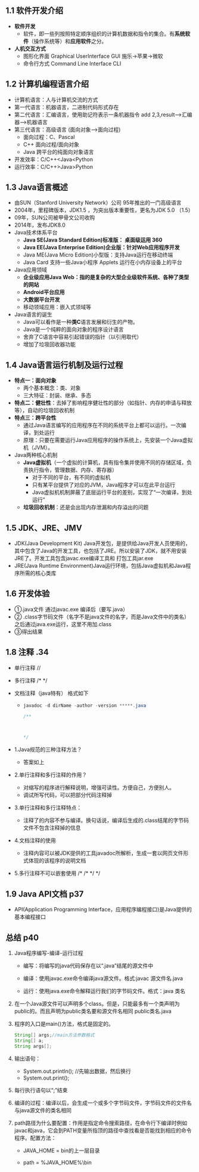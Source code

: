 ## 1.1 软件开发介绍

+ **软件开发**
  + 软件，即一些列按照特定顺序组织的计算机数据和指令的集合。有**系统软件**（操作系统等）和**应用软件**之分。
+ **人机交互方式**
  + 图形化界面 Graphical UserInterface GUI   施乐->苹果->微软
  + 命令行方式 Command Line Interface CLI

## 1.2 计算机编程语言介绍

+ 计算机语言：人与计算机交流的方式
+ 第一代语言：机器语言，二进制代码形式存在
+ 第二代语言：汇编语言，使用助记符表示一条机器指令 add 2,3,result-->汇编器-->机器语言
+ 第三代语言：高级语言  (面向对象-->面向过程)
  + 面向过程：C、Pascal
  + C++ 面向过程/面向对象
  + Java 跨平台的纯面向对象语言
+ 开发效率：C/C++<Java<Python
+ 运行效率：C/C++>Java>Python

## 1.3 Java语言概述

+ 由SUN（Stanford University Network）公司 95年推出的一门高级语言
+ 2004年，里程碑版本，JDK1.5 ，为突出版本重要性，更名为JDK 5.0 （1.5）
+ 09年，SUN公司被甲骨文公司收购
+ 2014年，发布JDK8.0
+ Java技术体系平台
  + **Java SE(Java Standard Edition)标准版： 桌面级运用 360**
  + **Java EE(Java Enterprise Edition)企业版：针对Web应用程序开发**
  + Java ME(Java Micro Edition)小型版：支持Java运行在移动终端
  + Java Card 支持一些Java小程序 Applets 运行在小内存设备上的平台
+ Java应用领域
  + **企业级应用Java Web：指的是复杂的大型企业级软件系统、各种了类型的网站**
  + **Android平台应用**
  + **大数据平台开发**
  + 移动领域应用：嵌入式领域等
+ Java语言的诞生
  + Java可以看作是一种**类C**语言发展和衍生的产物。
  + Java是一个纯粹的面向对象的程序设计语言
  + 舍弃了C语言中容易引起错误的指针（以引用取代）
  + 增加了垃圾回收器功能

## 1.4 Java语言运行机制及运行过程

+ **特点一：面向对象**
  + 两个基本概念：类、对象
  + 三大特征：封装、继承、多态
+ **特点二：健壮性**：去掉了影响程序健壮性的部分（如指针、内存的申请与释放等），自动的垃圾回收机制
+ **特点三：跨平台性**
  + 通过Java语言编写的应用程序在不同的系统平台上都可以运行。一次编译，到处运行
  + 原理：只要在需要运行Java应用程序的操作系统上，先安装一个Java虚拟机（JVM）。
+ Java两种核心机制
  + **Java虚拟机**（一个虚拟的计算机，具有指令集并使用不同的存储区域，负责执行指令，管理数据、内存、寄存器）
    + 对于不同的平台，有不同的虚拟机
    + 只有某平台提供了对应的JVM，Java程序才可以在此平台运行
    + Java虚拟机机制屏蔽了底层运行平台的差别，实现了“一次编译，到处运行”
  + **垃圾回收机制**：还是会出现内存泄漏和内存溢出的问题

## 1.5 JDK、JRE、JMV

+ JDK(Java Development Kit) Java开发包，是提供给Java开发人员使用的，其中包含了Java的开发工具，也包括了JRE。所以安装了JDK，就不用安装JRE了。开发工具包含javac.exe编译工具和 打包工具jar.exe
+ JRE(Java Runtime Environment)Java运行环境，包括Java虚拟机和Java程序所需的核心类库

## 1.6 开发体验

+ ①.java文件   通过javac.exe 编译后（要写.java）
+ ② .class字节码文件（名字不是java文件的名字，而是Java文件中的类名）  之后通过java.exe运行，这里不用加.class  
+ ③得出结果

## 1.8 注释 .34

+ 单行注释	//

+ 多行注释    /*       */

+ 文档注释（java特有） 格式如下

  + ```java
    javadoc -d dirName -author -version *****.java
    
    /**
    
    
    
    */
    ```

+ 1.Java规范的三种注释方法？

  + 答案如上

+ 2.单行注释和多行注释的作用？

  + 对缩写的程序进行解释说明，增强可读性。方便自己，方便别人。
  + 调试所写代码，可以把部分代码注释掉

+ 3.单行注释和多行注释特点：

  + 注释了的内容不参与编译。换句话说，编译后生成的.class结尾的字节码文件不包含注释掉的信息

+ 4.文档注释的使用 

  + 注释内容可以被JDK提供的工具javadoc所解析，生成一套以网页文件形式体现的该程序的说明文档

+ 5.多行注释不可以嵌套使用 /* /* */ */

## 1.9 Java API文档 p37

+ API(Application Programming Interface，应用程序编程接口)是Java提供的基本编程接口

## 总结 p40

1. Java程序编写-编译-运行过程

   + 编写：将编写的java代码保存在以“.java”结尾的源文件中

   + 编译：使用javac.exe命令编译java源文件。格式:javac 源文件名.java
   + 运行：使用java.exe命令解释运行我们的字节码文件。格式：java 类名

2. 在一个Java源文件可以声明多个class。但是，只能最多有一个类声明为public的。而且声明为public类名要和源文件名相同 public类名.java

3. 程序的入口是main()方法，格式是固定的。

   ```java
   String[] args;//main方法参数格式
   String[] a;
   String args[];
   ```

4. 输出语句：
   + System.out.println(); //先输出数据，然后换行
   + System.out.print();
   
5. 每行执行语句以“;”结束

6. 编译的过程：编译以后，会生成一个或多个字节码文件，字节码文件的文件名与java源文件的类名相同

7. path路径为什么要配置：作用是指定命令搜索路径，在命令行下编译时例如javac和java，它会到PATH变量所指顶的路径中查找看是否能找到相应的命令程序。配置方法：

   + JAVA_HOME = bin的上一层目录

   + path = %JAVA_HOME%\bin


